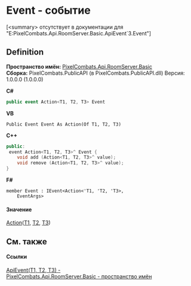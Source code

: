 # Event - событие


\[&lt;summary&gt; отсутствует в документации для "E:PixelCombats.Api.RoomServer.Basic.ApiEvent`3.Event"\]



## Definition
**Пространство имён:** <a href="299769b5-0515-f682-c4bd-afa5af18175d">PixelCombats.Api.RoomServer.Basic</a>  
**Сборка:** PixelCombats.PublicAPI (в PixelCombats.PublicAPI.dll) Версия: 1.0.0.0 (1.0.0.0)

**C#**
``` C#
public event Action<T1, T2, T3> Event
```
**VB**
``` VB
Public Event Event As Action(Of T1, T2, T3)
```
**C++**
``` C++
public:
 event Action<T1, T2, T3>^ Event {
	void add (Action<T1, T2, T3>^ value);
	void remove (Action<T1, T2, T3>^ value);
}
```
**F#**
``` F#
member Event : IEvent<Action<'T1, 'T2, 'T3>,
    EventArgs>
```



#### Значение
<a href="https://learn.microsoft.com/dotnet/api/system.action-3" target="_blank" rel="noopener noreferrer">Action</a>(<a href="238281e8-4e19-b6db-01f9-04b2da4c747f">T1</a>, <a href="238281e8-4e19-b6db-01f9-04b2da4c747f">T2</a>, <a href="238281e8-4e19-b6db-01f9-04b2da4c747f">T3</a>)

## См. также


#### Ссылки
<a href="238281e8-4e19-b6db-01f9-04b2da4c747f">ApiEvent(T1, T2, T3) - </a>  
<a href="299769b5-0515-f682-c4bd-afa5af18175d">PixelCombats.Api.RoomServer.Basic - пространство имён</a>  
